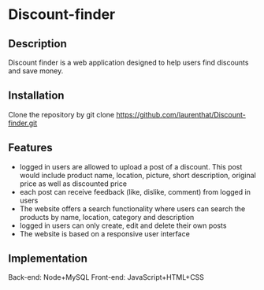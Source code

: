 # Discount-finder
## Description
Discount finder is a web application designed to help users find discounts and save money.
## Installation
Clone the repository by git clone https://github.com/laurenthat/Discount-finder.git
## Features
 - logged in users are allowed to upload a post of a discount. This post would include product name, location, picture, short description, original price as well as discounted price
 - each post can receive feedback (like, dislike, comment) from logged in users
 - The website offers a search functionality where users can search the products by name, location, category and description
 - logged in users can only create, edit and delete their own posts
 - The website is based on a responsive user interface
## Implementation
Back-end: Node+MySQL 
Front-end: JavaScript+HTML+CSS